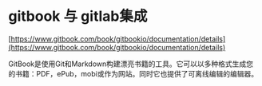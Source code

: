 # gitbook 与 gitlab集成

[https://www.gitbook.com/book/gitbookio/documentation/details](https://www.gitbook.com/book/gitbookio/documentation/details)

GitBook是使用Git和Markdown构建漂亮书籍的工具。它可以以多种格式生成您的书籍：PDF，ePub，mobi或作为网站。同时它也提供了可离线编辑的编辑器。

